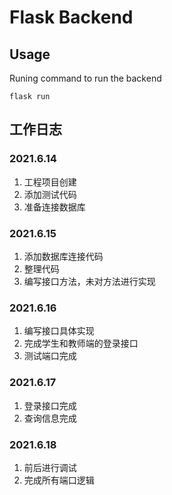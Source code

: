 # Flask Backend

## Usage

Runing command to run the backend
```shell
flask run
```

## 工作日志

### 2021.6.14

1. 工程项目创建
2. 添加测试代码
3. 准备连接数据库


### 2021.6.15

1. 添加数据库连接代码
2. 整理代码
3. 编写接口方法，未对方法进行实现

### 2021.6.16

1. 编写接口具体实现
2. 完成学生和教师端的登录接口
3. 测试端口完成

### 2021.6.17

1. 登录接口完成
2. 查询信息完成

### 2021.6.18

1. 前后进行调试
2. 完成所有端口逻辑
